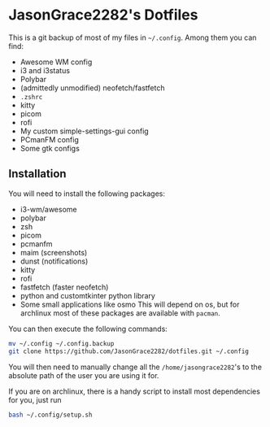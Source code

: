 # JasonGrace2282's Dotfiles
This is a git backup of most of my files in `~/.config`. Among them you can find:
* Awesome WM config
* i3 and i3status
* Polybar
* (admittedly unmodified) neofetch/fastfetch
* `.zshrc`
* kitty
* picom
* rofi
* My custom simple-settings-gui config
* PCmanFM config
* Some gtk configs

## Installation
You will need to install the following packages:
* i3-wm/awesome
* polybar
* zsh
* picom
* pcmanfm
* maim (screenshots)
* dunst (notifications)
* kitty
* rofi
* fastfetch (faster neofetch)
* python and customtkinter python library
* Some small applications like osmo
This will depend on os, but for archlinux most of these packages are available with `pacman`.

You can then execute the following commands:
```bash
mv ~/.config ~/.config.backup
git clone https://github.com/JasonGrace2282/dotfiles.git ~/.config
```
You will then need to manually change all the `/home/jasongrace2282`'s to the absolute path of the user you are using it for.

If you are on archlinux, there is a handy script to install most dependencies for you, just run
```bash
bash ~/.config/setup.sh
```

